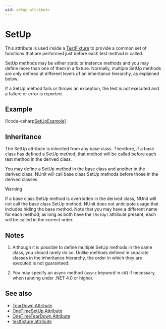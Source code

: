 ```yaml
---
uid: setup-attribute
---
```


# SetUp

This attribute is used inside a [TestFixture](xref:testfixtureattribute) to provide a common set of functions that are
performed just before each test method is called.

SetUp methods may be either static or instance methods and you may define more than one of them in a fixture. Normally,
multiple SetUp methods are only defined at different levels of an inheritance hierarchy, as explained below.

If a SetUp method fails or throws an exception, the test is not executed and a failure or error is reported.

## Example

[!code-csharp[SetUpExample](~/snippets/Snippets.NUnit/AttributeExamples.cs#SetUpExample)]

## Inheritance

The SetUp attribute is inherited from any base class. Therefore, if a base class has defined a SetUp method, that method
will be called before each test method in the derived class.

You may define a SetUp method in the base class and another in the derived class. NUnit will call base class SetUp
methods before those in the derived classes.

> [!WARNING]
> If a base class SetUp method is overridden in the derived class, NUnit will not call the base class SetUp
> method; NUnit does not anticipate usage that includes hiding the base method. Note that you may have a different name
> for each method; as long as both have the `[SetUp]` attribute present, each will be called in the correct order.

## Notes

1. Although it is possible to define multiple SetUp methods in the same class, you should rarely do so. Unlike methods
   defined in separate classes in the inheritance hierarchy, the order in which they are executed is not guaranteed.

2. You may specify an async method (`async` keyword in c#) if necessary, when running under .NET 4.0 or higher.

## See also

* [TearDown Attribute](teardown.md)
* [OneTimeSetUp Attribute](onetimesetup.md)
* [OneTimeTearDown Attribute](onetimeteardown.md)
* [testfixture attribute](testfixture.md)
